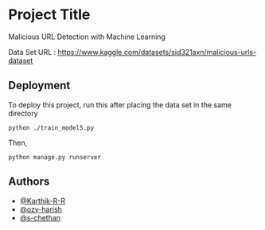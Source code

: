 
# Project Title

Malicious URL Detection with Machine Learning

Data Set URL : https://www.kaggle.com/datasets/sid321axn/malicious-urls-dataset


## Deployment

To deploy this project, run this after placing the data set in the same directory

```
python ./train_model5.py
```
Then, 

```
python manage.py runserver 
```

## Authors

- [@Karthik-R-R](https://www.github.com/Karthik-R-R)
- [@ozy-harish](https://www.github.com/ozy-harish)
- [@s-chethan](https://www.github.com/s-chethan)
